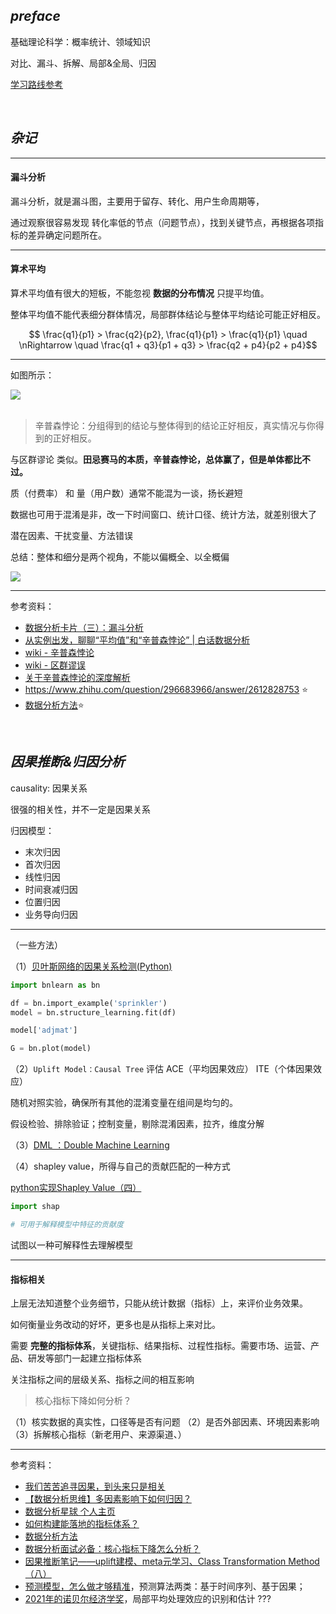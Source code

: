
## _preface_ 


基础理论科学：概率统计、领域知识


对比、漏斗、拆解、局部&全局、归因


[学习路线参考](https://medium.com/@riteshgupta.ai/10-steps-to-mastering-data-science-bae25a982dbf)


</br>

## _杂记_



--------

#### 漏斗分析

漏斗分析，就是漏斗图，主要用于留存、转化、用户生命周期等，

通过观察很容易发现 转化率低的节点（问题节点），找到关键节点，再根据各项指标的差异确定问题所在。

----------

#### 算术平均

算术平均值有很大的短板，不能忽视 **数据的分布情况** 只提平均值。

整体平均值不能代表细分群体情况，局部群体结论与整体平均结论可能正好相反。



$$ \frac{q1}{p1} > \frac{q2}{p2}, \frac{q1}{p1}  > \frac{q1}{p1} \quad \nRightarrow \quad \frac{q1 + q3}{p1 + q3} > \frac{q2 + p4}{p2 + p4}$$

----------------

如图所示：

<img src="https://img-1301102143.cos.ap-beijing.myqcloud.com/20231003201505.png">


</br>
</br>

> 辛普森悖论：分组得到的结论与整体得到的结论正好相反，真实情况与你得到的正好相反。

与区群谬论 类似。**田忌赛马的本质，辛普森悖论，总体赢了，但是单体都比不过。**


质（付费率） 和 量（用户数）通常不能混为一谈，扬长避短



数据也可用于混淆是非，改一下时间窗口、统计口径、统计方法，就差别很大了


潜在因素、干扰变量、方法错误




<p class="pyellow">总结：整体和细分是两个视角，不能以偏概全、以全概偏</p>


<img src="https://img-1301102143.cos.ap-beijing.myqcloud.com/20240411000805.png">



-------------

参考资料：
- [数据分析卡片（三）：漏斗分析](https://www.woshipm.com/data-analysis/758063.html)
- [从实例出发，聊聊“平均值”和“辛普森悖论” | 白话数据分析](https://www.woshipm.com/data-analysis/5726914.html)
- [wiki - 辛普森悖论](https://zh.wikipedia.org/zh-hans/%E8%BE%9B%E6%99%AE%E6%A3%AE%E6%82%96%E8%AE%BA)
- [wiki - 区群谬误](https://zh.wikipedia.org/zh-hans/%E5%8D%80%E7%BE%A4%E8%AC%AC%E8%AA%A4)
- [关于辛普森悖论的深度解析](https://zhuanlan.zhihu.com/p/348967975)
- https://www.zhihu.com/question/296683966/answer/2612828753 ⭐️
- [数据分析方法](https://mp.weixin.qq.com/s/WeZtAeLSvidGpdlq0fVKhA)⭐️






</br>

## _因果推断&归因分析_


causality: 因果关系

很强的相关性，并不一定是因果关系


归因模型：
- 末次归因
- 首次归因
- 线性归因
- 时间衰减归因
- 位置归因
- 业务导向归因


-------------

（一些方法）


（1）[贝叶斯网络的因果关系检测(Python)](https://mp.weixin.qq.com/s/OdIZa1jjhVCXX36cRMk_OQ)




```python
import bnlearn as bn

df = bn.import_example('sprinkler')
model = bn.structure_learning.fit(df)

model['adjmat']

G = bn.plot(model)
```






（2）`Uplift Model：Causal Tree` 评估 ACE（平均因果效应） ITE（个体因果效应）


随机对照实验，确保所有其他的混淆变量在组间是均匀的。


假设检验、排除验证；控制变量，剔除混淆因素，拉齐，维度分解

（3）[DML ：Double Machine Learning](https://zhuanlan.zhihu.com/p/429839492)



（4）shapley value，所得与自己的贡献匹配的一种方式

[python实现Shapley Value（四）](https://zhuanlan.zhihu.com/p/387614061)

```python
import shap

# 可用于解释模型中特征的贡献度
```

试图以一种可解释性去理解模型




-------------

#### 指标相关

上层无法知道整个业务细节，只能从统计数据（指标）上，来评价业务效果。

如何衡量业务改动的好坏，更多也是从指标上来对比。



需要 **完整的指标体系**，关键指标、结果指标、过程性指标。需要市场、运营、产品、研发等部门一起建立指标体系

关注指标之间的层级关系、指标之间的相互影响


> 核心指标下降如何分析？

（1）核实数据的真实性，口径等是否有问题
（2）是否外部因素、环境因素影响
（3）拆解核心指标（新老用户、来源渠道、）



-------------

参考资料：
- [我们苦苦追寻因果，到头来只是相关](https://zhuanlan.zhihu.com/p/656815362)
- [【数据分析思维】多因素影响下如何归因？](https://www.woshipm.com/data-analysis/4686196.html)
- [数据分析星球 个人主页](https://www.woshipm.com/u/719544)
- [如何构建能落地的指标体系？](https://www.woshipm.com/data-analysis/5685870.html)
- [数据分析方法](https://www.woshipm.com/data-analysis/5686323.html)
- [数据分析面试必备：核心指标下降怎么分析？](https://www.woshipm.com/data-analysis/4977152.html)
- [因果推断笔记——uplift建模、meta元学习、Class Transformation Method（八）](https://cloud.tencent.com/developer/article/1913905)
- [预测模型，怎么做才够精准](https://zhuanlan.zhihu.com/p/400598645)，预测算法两类：基于时间序列、基于因果；
- [2021年的诺贝尔经济学奖](https://zhuanlan.zhihu.com/p/421582807)，局部平均处理效应的识别和估计 ???